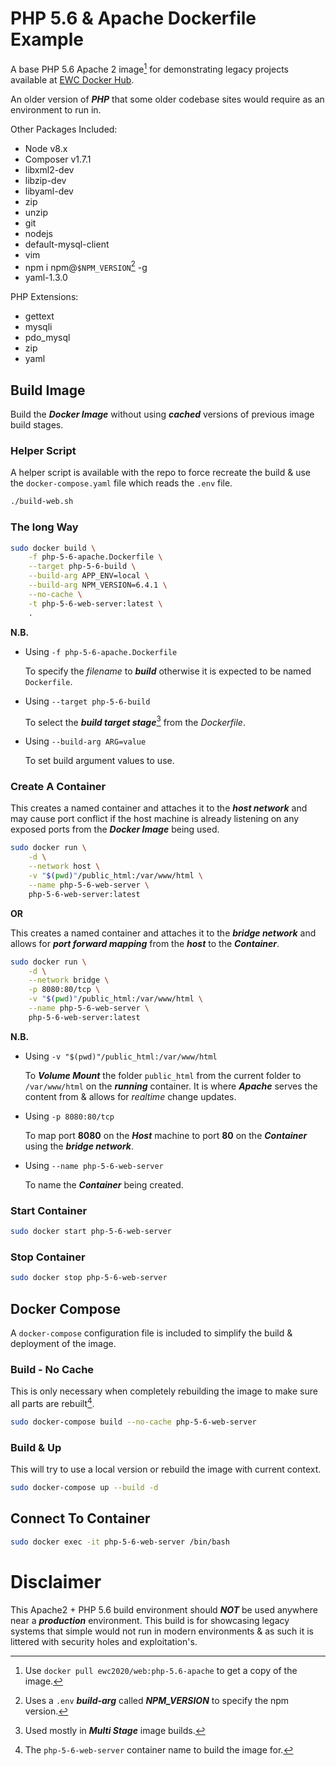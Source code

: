 # PHP 5.6 & Apache Dockerfile Example

A base PHP 5.6 Apache 2 image[^docker_pull_cmd_note] for demonstrating legacy projects available at [EWC Docker Hub](https://hub.docker.com/r/ewc2020/web).

An older version of ***PHP*** that some older codebase sites would require as an environment to run in.

Other Packages Included:

- Node v8.x
- Composer v1.7.1
- libxml2-dev
- libzip-dev
- libyaml-dev
- zip
- unzip
- git
- nodejs
- default-mysql-client
- vim
- npm i npm@`$NPM_VERSION`[^npm_version_note] -g
- yaml-1.3.0

PHP Extensions:

- gettext 
- mysqli 
- pdo_mysql 
- zip
- yaml

## Build Image

Build the ***Docker Image*** without using ***cached*** versions of previous image build stages.

### Helper Script

A helper script is available with the repo to force recreate the build & use the `docker-compose.yaml` file which reads the `.env` file.

```bash
./build-web.sh
```

### The long Way

```bash
sudo docker build \
    -f php-5-6-apache.Dockerfile \
    --target php-5-6-build \
    --build-arg APP_ENV=local \
    --build-arg NPM_VERSION=6.4.1 \
    --no-cache \
    -t php-5-6-web-server:latest \
    .
```

**N.B.**

- Using `-f php-5-6-apache.Dockerfile`

    To specify the *filename* to ***build*** otherwise it is expected to be named `Dockerfile`.

- Using `--target php-5-6-build`

    To select the ***build target stage***[^multi_stage_builds_note] from the *Dockerfile*.
    
- Using `--build-arg ARG=value`

    To set build argument values to use.

### Create A Container

This creates a named container and attaches it to the ***host network*** and may cause port conflict if the host machine is already listening on any exposed ports from the ***Docker Image*** being used.

```bash
sudo docker run \
    -d \
    --network host \
    -v "$(pwd)"/public_html:/var/www/html \
    --name php-5-6-web-server \
    php-5-6-web-server:latest
```

**OR**

This creates a named container and attaches it to the ***bridge network*** and allows for ***port forward mapping*** from the ***host*** to the ***Container***.

```bash
sudo docker run \
    -d \
    --network bridge \
    -p 8080:80/tcp \
    -v "$(pwd)"/public_html:/var/www/html \
    --name php-5-6-web-server \
    php-5-6-web-server:latest
```

**N.B.**

- Using `-v "$(pwd)"/public_html:/var/www/html`

    To ***Volume Mount*** the folder `public_html` from the current folder to `/var/www/html` on the ***running*** container. It is where ***Apache*** serves the content from & allows for *realtime* change updates.

- Using `-p 8080:80/tcp` 

    To map port **8080** on the ***Host*** machine to port **80** on the ***Container*** using the ***bridge network***.

- Using `--name php-5-6-web-server`

    To name the ***Container*** being created.

### Start Container

```bash
sudo docker start php-5-6-web-server
```

### Stop Container

```bash
sudo docker stop php-5-6-web-server
```

## Docker Compose

A `docker-compose` configuration file is included to simplify the build & deployment of the image.

### Build - No Cache

This is only necessary when completely rebuilding the image to make sure all parts are rebuilt[^compose_name_note].

```bash
sudo docker-compose build --no-cache php-5-6-web-server
```

### Build & Up

This will try to use a local version or rebuild the image with current context.

```bash
sudo docker-compose up --build -d
```

## Connect To Container

```bash
sudo docker exec -it php-5-6-web-server /bin/bash
```

# Disclaimer

This Apache2 + PHP 5.6 build environment should ***NOT*** be used anywhere near a ***production*** environment. This build is for showcasing legacy systems that simple would not run in modern environments & as such it is littered with security holes and exploitation's.

[^docker_pull_cmd_note]: Use `docker pull ewc2020/web:php-5.6-apache` to get a copy of the image.

[^npm_version_note]: Uses a `.env` ***build-arg*** called ***NPM_VERSION*** to specify the npm version.

[^multi_stage_builds_note]: Used mostly in ***Multi Stage*** image builds.

[^compose_name_note]: The `php-5-6-web-server` container name to build the image for.
